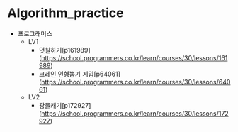 # Algorithm_practice

- 프로그래머스
  - LV1
    - 덧칠하기[p161989] (https://school.programmers.co.kr/learn/courses/30/lessons/161989)
    - 크레인 인형뽑기 게임[p64061] (https://school.programmers.co.kr/learn/courses/30/lessons/64061)
  - LV2
    - 광물캐기[p172927] (https://school.programmers.co.kr/learn/courses/30/lessons/172927)
